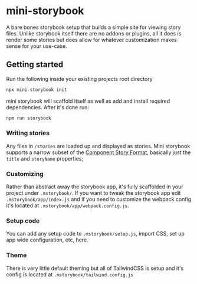 # mini-storybook

A bare bones storybook setup that builds a simple site for viewing story files. Unlike storybook itself there are no addons or plugins, all it does is render some stories but does allow for whatever customization makes sense for your use-case.

## Getting started

Run the following inside your existing projects root directory

```sh
npx mini-storybook init
```

mini storybook will scaffold itself as well as add and install required dependencies.
After it's done run:

```sh
npm run storybook
```

### Writing stories

Any files in `/stories` are loaded up and displayed as stories. Mini storybook supports
a narrow subset of the [Component Story Format](https://storybook.js.org/docs/react/api/csf), basically just the `title` and `storyName` properties;

### Customizing

Rather than abstract away the storybook app, it's fully scaffolded in your project
under `.mstorybook/`. If you want to tweak the storybook app edit `.mstorybook/app/index.js`
and if you need to customize the webpack config it's located at `.mstorybook/app/webpack.config.js`.

### Setup code

You can add any setup code to `.mstorybook/setup.js`, import CSS, set up app wide configuration, etc, here.

### Theme

There is very little default theming but all of TailwindCSS is setup and it's config is
located at `.mstorybook/tailwind.config.js`

